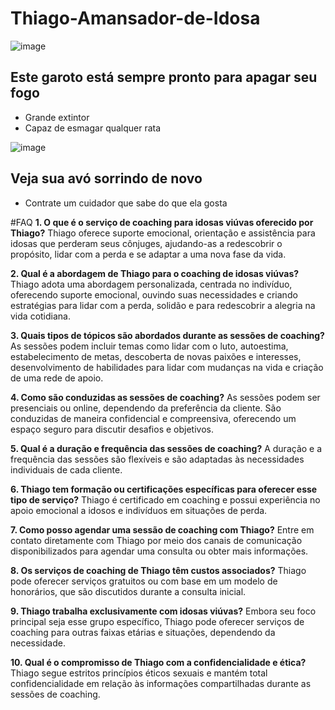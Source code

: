 # Thiago-Amansador-de-Idosa



![image](https://github.com/MrZurich/Thiago-Amansador-de-Idosa/assets/150445338/6e63f178-ff58-4112-a782-82ed506b96bd)
## Este garoto está sempre pronto para apagar seu fogo
- Grande extintor
- Capaz de esmagar qualquer rata



![image](https://github.com/MrZurich/Thiago-Amansador-de-Idosa/assets/150445338/e0ab3051-c7d8-44ee-b940-4475c41fd3f6)
## Veja sua avó sorrindo de  novo
- Contrate um cuidador que sabe do que ela gosta

#FAQ
**1. O que é o serviço de coaching para idosas viúvas oferecido por Thiago?**
Thiago oferece suporte emocional, orientação e assistência para idosas que perderam seus cônjuges, ajudando-as a redescobrir o propósito, lidar com a perda e se adaptar a uma nova fase da vida.

**2. Qual é a abordagem de Thiago para o coaching de idosas viúvas?**
Thiago adota uma abordagem personalizada, centrada no indivíduo, oferecendo suporte emocional, ouvindo suas necessidades e criando estratégias para lidar com a perda, solidão e para redescobrir a alegria na vida cotidiana.

**3. Quais tipos de tópicos são abordados durante as sessões de coaching?**
As sessões podem incluir temas como lidar com o luto, autoestima, estabelecimento de metas, descoberta de novas paixões e interesses, desenvolvimento de habilidades para lidar com mudanças na vida e criação de uma rede de apoio.

**4. Como são conduzidas as sessões de coaching?**
As sessões podem ser presenciais ou online, dependendo da preferência da cliente. São conduzidas de maneira confidencial e compreensiva, oferecendo um espaço seguro para discutir desafios e objetivos.

**5. Qual é a duração e frequência das sessões de coaching?**
A duração e a frequência das sessões são flexíveis e são adaptadas às necessidades individuais de cada cliente.

**6. Thiago tem formação ou certificações específicas para oferecer esse tipo de serviço?**
Thiago é certificado em coaching e possui experiência no apoio emocional a idosos e indivíduos em situações de perda.

**7. Como posso agendar uma sessão de coaching com Thiago?**
Entre em contato diretamente com Thiago por meio dos canais de comunicação disponibilizados para agendar uma consulta ou obter mais informações.

**8. Os serviços de coaching de Thiago têm custos associados?**
Thiago pode oferecer serviços gratuitos ou com base em um modelo de honorários, que são discutidos durante a consulta inicial.

**9. Thiago trabalha exclusivamente com idosas viúvas?**
Embora seu foco principal seja esse grupo específico, Thiago pode oferecer serviços de coaching para outras faixas etárias e situações, dependendo da necessidade.

**10. Qual é o compromisso de Thiago com a confidencialidade e ética?**
Thiago segue estritos princípios éticos sexuais e mantém total confidencialidade em relação às informações compartilhadas durante as sessões de coaching.
